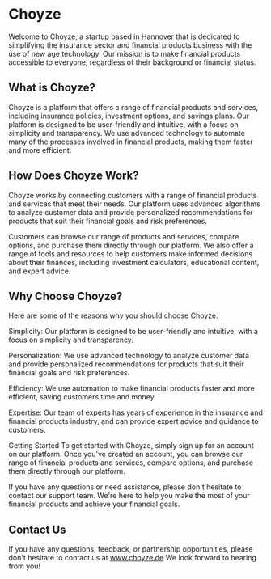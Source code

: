 # Choyze


Welcome to Choyze, a startup based in Hannover that is dedicated to simplifying the insurance sector and financial products business with the use of new age technology. Our mission is to make financial products accessible to everyone, regardless of their background or financial status.

## What is Choyze?
Choyze is a platform that offers a range of financial products and services, including insurance policies, investment options, and savings plans. Our platform is designed to be user-friendly and intuitive, with a focus on simplicity and transparency. We use advanced technology to automate many of the processes involved in financial products, making them faster and more efficient.

## How Does Choyze Work?
Choyze works by connecting customers with a range of financial products and services that meet their needs. Our platform uses advanced algorithms to analyze customer data and provide personalized recommendations for products that suit their financial goals and risk preferences.

Customers can browse our range of products and services, compare options, and purchase them directly through our platform. We also offer a range of tools and resources to help customers make informed decisions about their finances, including investment calculators, educational content, and expert advice.
## Why Choose Choyze?
Here are some of the reasons why you should choose Choyze:

Simplicity: Our platform is designed to be user-friendly and intuitive, with a focus on simplicity and transparency.

Personalization: We use advanced technology to analyze customer data and provide personalized recommendations for products that suit their financial goals and risk preferences.

Efficiency: We use automation to make financial products faster and more efficient, saving customers time and money.

Expertise: Our team of experts has years of experience in the insurance and financial products industry, and can provide expert advice and guidance to customers.

Getting Started
To get started with Choyze, simply sign up for an account on our platform. Once you've created an account, you can browse our range of financial products and services, compare options, and purchase them directly through our platform.

If you have any questions or need assistance, please don't hesitate to contact our support team. We're here to help you make the most of your financial products and achieve your financial goals.

## Contact Us
If you have any questions, feedback, or partnership opportunities, please don't hesitate to contact us at www.choyze.de We look forward to hearing from you!

